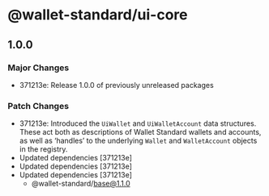 # @wallet-standard/ui-core

## 1.0.0

### Major Changes

-   371213e: Release 1.0.0 of previously unreleased packages

### Patch Changes

-   371213e: Introduced the `UiWallet` and `UiWalletAccount` data structures. These act both as descriptions of Wallet Standard wallets and accounts, as well as ‘handles’ to the underlying `Wallet` and `WalletAccount` objects in the registry.
-   Updated dependencies [371213e]
-   Updated dependencies [371213e]
-   Updated dependencies [371213e]
    -   @wallet-standard/base@1.1.0

